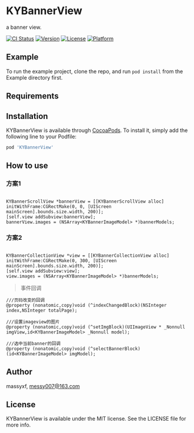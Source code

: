 # KYBannerView

a banner view.

[![CI Status](https://img.shields.io/travis/massyxf/KYBannerView.svg?style=flat)](https://travis-ci.org/massyxf/KYBannerView)
[![Version](https://img.shields.io/cocoapods/v/KYBannerView.svg?style=flat)](https://cocoapods.org/pods/KYBannerView)
[![License](https://img.shields.io/cocoapods/l/KYBannerView.svg?style=flat)](https://cocoapods.org/pods/KYBannerView)
[![Platform](https://img.shields.io/cocoapods/p/KYBannerView.svg?style=flat)](https://cocoapods.org/pods/KYBannerView)

## Example

To run the example project, clone the repo, and run `pod install` from the Example directory first.

## Requirements

## Installation

KYBannerView is available through [CocoaPods](https://cocoapods.org). To install
it, simply add the following line to your Podfile:

```ruby
pod 'KYBannerView'
```

## How to use

### 方案1
```

KYBannerScrollView *bannerView = [[KYBannerScrollView alloc] initWithFrame:CGRectMake(0, 0, [UIScreen mainScreen].bounds.size.width, 200)];
[self.view addSubview:bannerView];
bannerView.images = (NSArray<KYBannerImageModel> *)bannerModels;

```

### 方案2
```

KYBannerCollectionView *view = [[KYBannerCollectionView alloc] initWithFrame:CGRectMake(0, 300, [UIScreen mainScreen].bounds.size.width, 200)];
[self.view addSubview:view];
view.images = (NSArray<KYBannerImageModel> *)bannerModels;

```
> 事件回调
```
///页码改变的回调
@property (nonatomic,copy)void (^indexChangedBlock)(NSInteger index,NSInteger totalPage);

///设置imageview的图片
@property (nonatomic,copy)void (^setImgBlock)(UIImageView * _Nonnull imgView,id<KYBannerImageModel> _Nonnull model);

///选中当前banner的回调
@property (nonatomic,copy)void (^selectBannerBlock)(id<KYBannerImageModel> imgModel);
```

## Author

massyxf, messy007@163.com

## License

KYBannerView is available under the MIT license. See the LICENSE file for more info.
